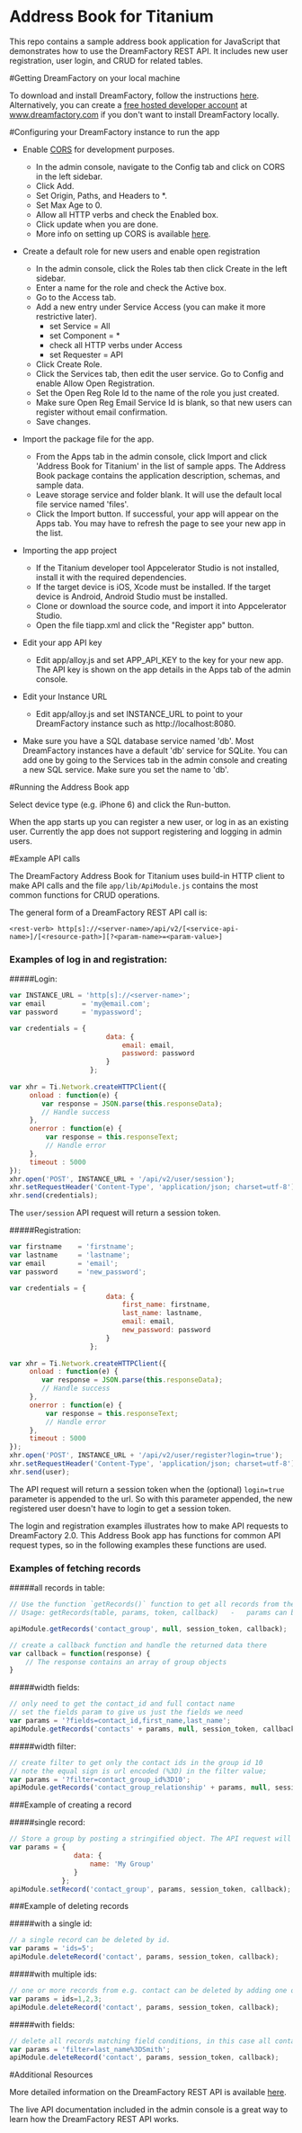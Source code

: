 Address Book for Titanium
===========================

This repo contains a sample address book application for JavaScript that demonstrates how to use the DreamFactory REST API. It includes new user registration, user login, and CRUD for related tables.

#Getting DreamFactory on your local machine

To download and install DreamFactory, follow the instructions [here](http://wiki.dreamfactory.com/DreamFactory/Installation). Alternatively, you can create a [free hosted developer account](http://www.dreamfactory.com) at www.dreamfactory.com if you don't want to install DreamFactory locally.

#Configuring your DreamFactory instance to run the app

- Enable [CORS](https://en.wikipedia.org/wiki/Cross-origin_resource_sharing) for development purposes.
    - In the admin console, navigate to the Config tab and click on CORS in the left sidebar.
    - Click Add.
    - Set Origin, Paths, and Headers to *.
    - Set Max Age to 0.
    - Allow all HTTP verbs and check the Enabled box.
    - Click update when you are done.
    - More info on setting up CORS is available [here](http://wiki.dreamfactory.com/DreamFactory/Tutorials/Enabling_CORS_Access).

- Create a default role for new users and enable open registration
    - In the admin console, click the Roles tab then click Create in the left sidebar.
    - Enter a name for the role and check the Active box.
    - Go to the Access tab.
    - Add a new entry under Service Access (you can make it more restrictive later).
        - set Service = All
        - set Component = *
        - check all HTTP verbs under Access
        - set Requester = API
    - Click Create Role.
    - Click the Services tab, then edit the user service. Go to Config and enable Allow Open Registration.
    - Set the Open Reg Role Id to the name of the role you just created.
    - Make sure Open Reg Email Service Id is blank, so that new users can register without email confirmation.
    - Save changes.

- Import the package file for the app.
    - From the Apps tab in the admin console, click Import and click 'Address Book for Titanium' in the list of sample apps. The Address Book package contains the application description, schemas, and sample data.
    - Leave storage service and folder blank. It will use the default local file service named 'files'.
    - Click the Import button. If successful, your app will appear on the Apps tab. You may have to refresh the page to see your new app in the list.
        
- Importing the app project
    - If the Titanium developer tool Appcelerator Studio is not installed, install it with the required dependencies. 
    - If the target device is iOS, Xcode must be installed. If the target device is Android, Android Studio must be installed.
    - Clone or download the source code, and import it into Appcelerator Studio.
    - Open the file tiapp.xml and click the "Register app" button.  
 
 - Edit your app API key
    - Edit app/alloy.js and set APP_API_KEY to the key for your new app. The API key is shown on the app details in the Apps tab of the admin console.

 - Edit your Instance URL
    - Edit app/alloy.js and set INSTANCE_URL to point to your DreamFactory instance such as http://localhost:8080.

- Make sure you have a SQL database service named 'db'. Most DreamFactory instances have a default 'db' service for SQLite. You can add one by going to the Services tab in the admin console and creating a new SQL service. Make sure you set the name to 'db'.

#Running the Address Book app

Select device type (e.g. iPhone 6) and click the Run-button.

When the app starts up you can register a new user, or log in as an existing user. Currently the app does not support registering and logging in admin users.

#Example API calls

The DreamFactory Address Book for Titanium uses build-in HTTP client to make API calls and the file `app/lib/ApiModule.js` contains the most common functions for CRUD operations.

The general form of a DreamFactory REST API call is:

`<rest-verb> http[s]://<server-name>/api/v2/[<service-api-name>]/[<resource-path>][?<param-name>=<param-value>]`

### Examples of log in and registration:

#####Login:
``` javascript
var INSTANCE_URL = 'http[s]://<server-name>';
var email         = 'my@email.com';
var password      = 'mypassword';

var credentials = {		
	                    data: {
	                        email: email,
	                        password: password
	                    }
					};
	
var xhr = Ti.Network.createHTTPClient({
     onload : function(e) {
     	var response = JSON.parse(this.responseData);
		// Handle success
     },
     onerror : function(e) {
         var response = this.responseText;
         // Handle error
     },
     timeout : 5000
});
xhr.open('POST', INSTANCE_URL + '/api/v2/user/session');
xhr.setRequestHeader('Content-Type', 'application/json; charset=utf-8');
xhr.send(credentials);

```

The `user/session` API request will return a session token.

#####Registration:
``` javascript
var firstname    = 'firstname';
var lastname     = 'lastname';
var email        = 'email';
var password     = 'new_password';

var credentials = {		
	                    data: {
	                        first_name: firstname,
	                        last_name: lastname,
	                        email: email,
	                        new_password: password
	                    }
					};
	
var xhr = Ti.Network.createHTTPClient({
	 onload : function(e) {
     	var response = JSON.parse(this.responseData);
		// Handle success
     },
     onerror : function(e) {
         var response = this.responseText;
         // Handle error
     },
     timeout : 5000
});
xhr.open('POST', INSTANCE_URL + '/api/v2/user/register?login=true');
xhr.setRequestHeader('Content-Type', 'application/json; charset=utf-8');
xhr.send(user);
```

The API request will return a session token when the (optional) `login=true` parameter is appended to the url. So with this parameter appended, the new registered user doesn't have to login to get a session token.

The login and registration examples illustrates how to make API requests to DreamFactory 2.0. This Address Book app has functions for common API request types, so in the following examples these functions are used.

### Examples of fetching records

#####all records in table:
``` javascript
// Use the function `getRecords()` function to get all records from the **contact_group** table.
// Usage: getRecords(table, params, token, callback)   -   params can be fields, filters etc.

apiModule.getRecords('contact_group', null, session_token, callback);

// create a callback function and handle the returned data there
var callback = function(response) {
    // The response contains an array of group objects
}
```

#####width fields:
``` javascript
// only need to get the contact_id and full contact name
// set the fields param to give us just the fields we need
var params = '?fields=contact_id,first_name,last_name';
apiModule.getRecords('contacts' + params, null, session_token, callback);
```

#####width filter:
``` javascript
// create filter to get only the contact ids in the group id 10
// note the equal sign is url encoded (%3D) in the filter value;
var params = '?filter=contact_group_id%3D10';
apiModule.getRecords('contact_group_relationship' + params, null, session_token, callback);
```

###Example of creating a record

#####single record:
``` javascript
// Store a group by posting a stringified object. The API request will return the new group id if successful.
var params = {		
            	data: { 
            		name: 'My Group' 
            	}
             };
apiModule.setRecord('contact_group', params, session_token, callback);
```

###Example of deleting records

#####with a single id:
``` javascript
// a single record can be deleted by id.
var params = 'ids=5';
apiModule.deleteRecord('contact', params, session_token, callback);
```

#####with multiple ids:
``` javascript
// one or more records from e.g. contact can be deleted by adding one or more ids to the parameter.
var params = ids=1,2,3;
apiModule.deleteRecord('contact', params, session_token, callback);
```

#####with fields:
``` javascript
// delete all records matching field conditions, in this case all contacts with the last name 'Smith'.
var params = 'filter=last_name%3DSmith';
apiModule.deleteRecord('contact', params, session_token, callback);
```

#Additional Resources

More detailed information on the DreamFactory REST API is available [here](http://wiki.dreamfactory.com/DreamFactory/API).

The live API documentation included in the admin console is a great way to learn how the DreamFactory REST API works.
